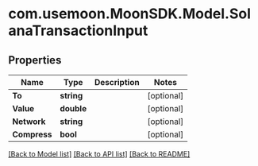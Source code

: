 # com.usemoon.MoonSDK.Model.SolanaTransactionInput

## Properties

| Name         | Type       | Description | Notes       |
| ------------ | ---------- | ----------- | ----------- |
| **To**       | **string** |             | \[optional] |
| **Value**    | **double** |             | \[optional] |
| **Network**  | **string** |             | \[optional] |
| **Compress** | **bool**   |             | \[optional] |

[\[Back to Model list\]](./#documentation-for-models) [\[Back to API list\]](./#documentation-for-api-endpoints) [\[Back to README\]](./)
